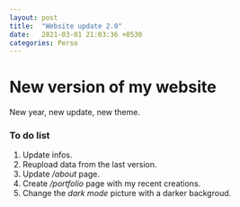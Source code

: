 ```yaml
---
layout: post
title:  "Website update 2.0"
date:   2021-03-01 21:03:36 +0530
categories: Perso
---
```


# New version of my website 

New year, new update, new theme. 

### To do list

1. Update infos.
2. Reupload data from the last version.
3. Update */about* page.
4. Create */portfolio* page with my recent creations. 
5. Change the *dark mode* picture with a darker backgroud. 
